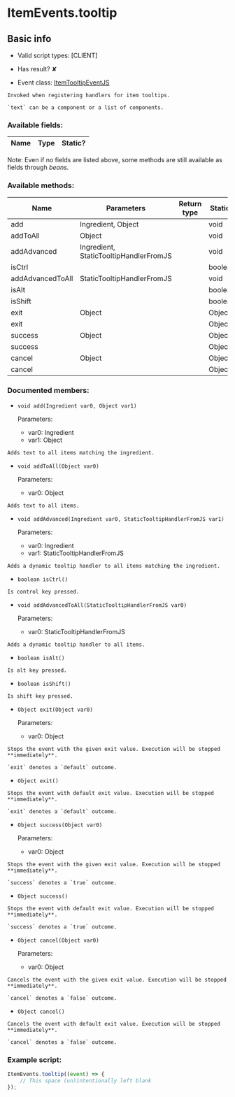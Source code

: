 # ItemEvents.tooltip

## Basic info

- Valid script types: [CLIENT]

- Has result? ✘

- Event class: [ItemTooltipEventJS](https://github.com/KubeJS-Mods/KubeJS/tree/2001/common/src/main/java/dev/latvian/mods/kubejs/item/ItemTooltipEventJS.java)

```
Invoked when registering handlers for item tooltips.

`text` can be a component or a list of components.
```

### Available fields:

| Name | Type | Static? |
| ---- | ---- | ------- |

Note: Even if no fields are listed above, some methods are still available as fields through *beans*.

### Available methods:

| Name | Parameters | Return type | Static? |
| ---- | ---------- | ----------- | ------- |
| add | Ingredient, Object |  | void | ✘ |
| addToAll | Object |  | void | ✘ |
| addAdvanced | Ingredient, StaticTooltipHandlerFromJS |  | void | ✘ |
| isCtrl |  |  | boolean | ✘ |
| addAdvancedToAll | StaticTooltipHandlerFromJS |  | void | ✘ |
| isAlt |  |  | boolean | ✘ |
| isShift |  |  | boolean | ✘ |
| exit | Object |  | Object | ✘ |
| exit |  |  | Object | ✘ |
| success | Object |  | Object | ✘ |
| success |  |  | Object | ✘ |
| cancel | Object |  | Object | ✘ |
| cancel |  |  | Object | ✘ |


### Documented members:

- `void add(Ingredient var0, Object var1)`

  Parameters:
  - var0: Ingredient
  - var1: Object

```
Adds text to all items matching the ingredient.
```

- `void addToAll(Object var0)`

  Parameters:
  - var0: Object

```
Adds text to all items.
```

- `void addAdvanced(Ingredient var0, StaticTooltipHandlerFromJS var1)`

  Parameters:
  - var0: Ingredient
  - var1: StaticTooltipHandlerFromJS

```
Adds a dynamic tooltip handler to all items matching the ingredient.
```

- `boolean isCtrl()`
```
Is control key pressed.
```

- `void addAdvancedToAll(StaticTooltipHandlerFromJS var0)`

  Parameters:
  - var0: StaticTooltipHandlerFromJS

```
Adds a dynamic tooltip handler to all items.
```

- `boolean isAlt()`
```
Is alt key pressed.
```

- `boolean isShift()`
```
Is shift key pressed.
```

- `Object exit(Object var0)`

  Parameters:
  - var0: Object

```
Stops the event with the given exit value. Execution will be stopped **immediately**.

`exit` denotes a `default` outcome.
```

- `Object exit()`
```
Stops the event with default exit value. Execution will be stopped **immediately**.

`exit` denotes a `default` outcome.
```

- `Object success(Object var0)`

  Parameters:
  - var0: Object

```
Stops the event with the given exit value. Execution will be stopped **immediately**.

`success` denotes a `true` outcome.
```

- `Object success()`
```
Stops the event with default exit value. Execution will be stopped **immediately**.

`success` denotes a `true` outcome.
```

- `Object cancel(Object var0)`

  Parameters:
  - var0: Object

```
Cancels the event with the given exit value. Execution will be stopped **immediately**.

`cancel` denotes a `false` outcome.
```

- `Object cancel()`
```
Cancels the event with default exit value. Execution will be stopped **immediately**.

`cancel` denotes a `false` outcome.
```



### Example script:

```js
ItemEvents.tooltip((event) => {
	// This space (un)intentionally left blank
});
```

